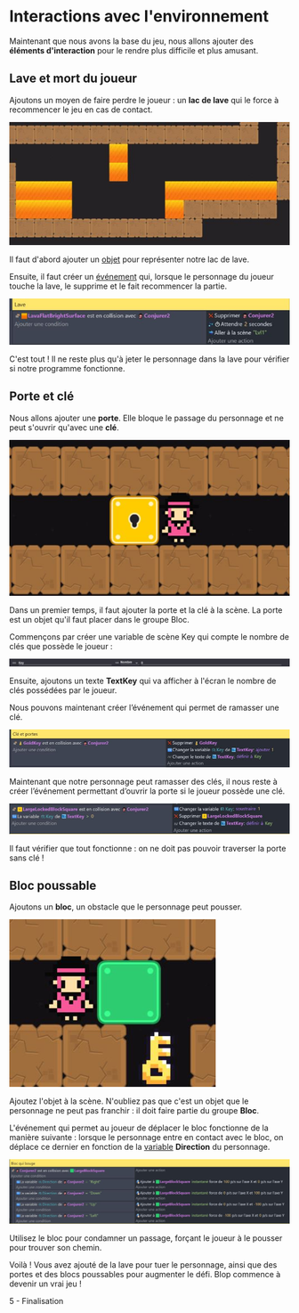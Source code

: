 # Interactions avec l'environnement

Maintenant que nous avons la base du jeu, nous allons ajouter des **éléments d'interaction** pour le rendre plus difficile et plus amusant.

## Lave et mort du joueur
Ajoutons un moyen de faire perdre le joueur : un **lac de lave** qui le force à recommencer le jeu en cas de contact.

![image](https://github.com/g404-code-gaming/Blop/blob/main/Image/inter_1.JPG)

Il faut d'abord ajouter un [objet](https://github.com/g404-code-gaming/GDevelop_Cour/blob/main/Objets.md) pour représenter notre lac de lave.

Ensuite, il faut créer un [événement](https://github.com/g404-code-gaming/GDevelop_Cour/blob/main/%C3%A9v%C3%A8nements.md) qui, lorsque le personnage du joueur touche la lave, le supprime et le fait recommencer la partie.

![image](https://github.com/g404-code-gaming/Blop/blob/main/Image/inter_2.JPG)

C'est tout ! Il ne reste plus qu'à jeter le personnage dans la lave pour vérifier si notre programme fonctionne.

## Porte et clé

Nous allons ajouter une **porte**. Elle bloque le passage du personnage et ne peut s'ouvrir qu'avec une **clé**.

![image](https://github.com/g404-code-gaming/Blop/blob/main/Image/inter_3.JPG)

Dans un premier temps, il faut ajouter la porte et la clé à la scène. La porte est un objet qu'il faut placer dans le groupe Bloc.

Commençons par créer une variable de scène Key qui compte le nombre de clés que possède le joueur :

![image](https://github.com/g404-code-gaming/Blop/blob/main/Image/inter_4.JPG)

Ensuite, ajoutons un texte **TextKey** qui va afficher à l'écran le nombre de clés possédées par le joueur.

Nous pouvons maintenant créer l’événement qui permet de ramasser une clé.

![image](https://github.com/g404-code-gaming/Blop/blob/main/Image/inter_5.JPG)

Maintenant que notre personnage peut ramasser des clés, il nous reste à créer l’événement permettant d’ouvrir la porte si le joueur possède une clé.

![image](https://github.com/g404-code-gaming/Blop/blob/main/Image/inter_6.JPG)

Il faut vérifier que tout fonctionne : on ne doit pas pouvoir traverser la porte sans clé !

## Bloc poussable

Ajoutons un **bloc**, un obstacle que le personnage peut pousser.

![image](https://github.com/g404-code-gaming/Blop/blob/main/Image/inter_7.JPG)

Ajoutez l'objet à la scène. N'oubliez pas que c'est un objet que le personnage ne peut pas franchir : il doit faire partie du groupe **Bloc**.

L'événement qui permet au joueur de déplacer le bloc fonctionne de la manière suivante : lorsque le personnage entre en contact avec le bloc, on déplace ce dernier en fonction de la [variable](https://github.com/g404-code-gaming/GDevelop_Cour/blob/main/Variables.md) **Direction** du personnage.

![image](https://github.com/g404-code-gaming/Blop/blob/main/Image/inter_8.JPG)

Utilisez le bloc pour condamner un passage, forçant le joueur à le pousser pour trouver son chemin.

Voilà ! Vous avez ajouté de la lave pour tuer le personnage, ainsi que des portes et des blocs poussables pour augmenter le défi. Blop commence à devenir un vrai jeu !

5 - Finalisation
